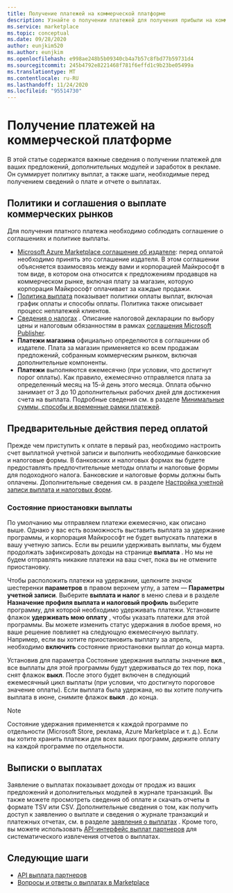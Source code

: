 ```yaml
---
title: Получение платежей на коммерческой платформе
description: Узнайте о получении платежей для получения прибыли на коммерческом рынке в Azure Marketplace. Включает политику вывыплаты, состояние удержания и выплата выписок.
ms.service: marketplace
ms.topic: conceptual
ms.date: 09/28/2020
author: eunjkim520
ms.author: eunjkim
ms.openlocfilehash: e998ae248b5b09340cb4a7b57c8fbd77b59731d4
ms.sourcegitcommit: 245b4792e8221468f781f6effd1c9b23be05499a
ms.translationtype: MT
ms.contentlocale: ru-RU
ms.lasthandoff: 11/24/2020
ms.locfileid: "95514730"
---
```

# <a name="getting-paid-in-the-commercial-marketplace"></a>Получение платежей на коммерческой платформе

В этой статье содержатся важные сведения о получении платежей для ваших предложений, дополнительных модулей и заработок в рекламе. Он суммирует политику выплат, а также шаги, необходимые перед получением сведений о плате и отчете о выплатах.

## <a name="commercial-marketplace-payout-policies-and-agreements"></a>Политики и соглашения о выплате коммерческих рынков

Для получения платного платежа необходимо соблюдать соглашение о соглашениях и политике выплаты.

- [Microsoft Azure Marketplace соглашение об издателе](https://go.microsoft.com/fwlink/p/?LinkID=699560): перед оплатой необходимо принять это соглашение издателя. В этом соглашении объясняется взаимосвязь между вами и корпорацией Майкрософт в том виде, в котором она относится к предложениям продавцов на коммерческом рынке, включая плату за магазин, которую корпорация Майкрософт оплачивает за каждые продажи.
- [Политика выплата](payout-policy-details.md) показывает политики оплаты выплат, включая график оплаты и способы оплаты. Политика также описывает процесс неплатежей клиентов.
- [Сведения о налогах](tax-details-marketplace.md) . Описание налоговой декларации по выбору цены и налоговым обязанностям в рамках [соглашения Microsoft Publisher](https://go.microsoft.com/fwlink/p/?LinkID=699560).
- **Платежи магазина** официально определяются в соглашении об издателе. Плата за магазин применяется ко всем продажам предложений, собранным коммерческим рынком, включая дополнительные компоненты.
- **Платежи** выполняются ежемесячно (при условии, что достигнут порог оплаты). Как правило, ежемесячно отправляется плата за определенный месяц на 15-й день этого месяца. Оплата обычно занимает от 3 до 10 дополнительных рабочих дней для достижения счета на выплата. Подробные сведения см. в разделе [Минимальные суммы, способы и временные рамки платежей](payment-thresholds-methods-timeframes.md).

## <a name="prerequisite-steps-before-getting-paid"></a>Предварительные действия перед оплатой

Прежде чем приступить к оплате в первый раз, необходимо настроить счет выплатной учетной записи и выполнить необходимые банковские и налоговые формы. В банковских и налоговых формах вы будете предоставлять предпочтительные методы оплаты и налоговые формы для подоходного налога. Банковские и налоговые формы должны быть оплачены. Дополнительные сведения см. в разделе [Настройка учетной записи выплата и налоговых форм](set-up-your-payout-account.md).

### <a name="payout-hold-status"></a>Состояние приостановки выплаты

По умолчанию мы отправляем платежи ежемесячно, как описано выше. Однако у вас есть возможность выставить выплата за удержание программы, и корпорация Майкрософт не будет выпускать платежи в вашу учетную запись. Если вы решили удерживать выплаты, мы будем продолжать зафиксировать доходы на странице **выплата** . Но мы не будем отправлять никакие платежи на ваш счет, пока вы не отмените приостановку.

Чтобы расположить платежи на удержании, щелкните значок шестеренки **параметров** в правом верхнем углу, а затем — **Параметры учетной записи**. Выберите **выплата и налог** в меню слева и в разделе **Назначение профиля выплата и налоговый профиль** выберите программу, для которой необходимо удерживать платежи. Установите флажок **удерживать мою оплату** , чтобы указать платежи для этой программы. Вы можете изменить статус удержания в любое время, но ваше решение повлияет на следующую ежемесячную выплату. Например, если вы хотите приостановить выплату за апрель, необходимо **включить** состояние приостановки выплат до конца марта.

Установив для параметра Состояние удержания выплаты значение **вкл**., все выплаты для этой программы будут удерживаться до тех пор, пока снят флажок **выкл**. После этого будет включен в следующий ежемесячный цикл выплаты (при условии, что достигнуто пороговое значение оплаты). Если выплата была удержана, но вы хотите получить выплата в июне, снимите флажок **выкл** . до конца.

>[!Note]
> Состояние удержания применяется к каждой программе по отдельности (Microsoft Store, реклама, Azure Marketplace и т. д.). Если вы хотите хранить платежи для всех ваших программ, держите оплату на каждой программе по отдельности.

## <a name="payout-statements"></a>Выписки о выплатах

Заявление о выплатах показывает доходы от продаж из ваших предложений и дополнительных модулей в журнале транзакций. Вы также можете просмотреть сведения об оплате и скачать отчеты в формате TSV или CSV. Дополнительные сведения о том, как получить доступ к заявлению о выплате и сведения о журнале транзакций и платежных отчетах, см. в разделе [заявления о выплатах](payout-statement.md) . Кроме того, вы можете использовать [API-интерфейс выплат партнеров](https://apidocs.microsoft.com/services/partnerpayouts) для систематического извлечения отчетов о выплатах.

## <a name="next-steps"></a>Следующие шаги

- [API выплата партнеров](https://apidocs.microsoft.com/services/partnerpayouts)
- [Вопросы и ответы о выплатах в Marketplace](payout-faq.md)
